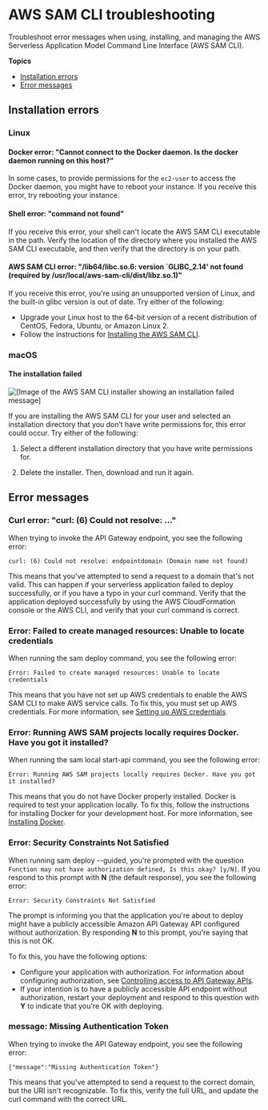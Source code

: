 # AWS SAM CLI troubleshooting<a name="sam-cli-troubleshooting"></a>

Troubleshoot error messages when using, installing, and managing the AWS Serverless Application Model Command Line Interface \(AWS SAM CLI\)\.

**Topics**
+ [Installation errors](#sam-cli-troubleshoot-install)
+ [Error messages](#sam-cli-troubleshoot-messages)

## Installation errors<a name="sam-cli-troubleshoot-install"></a>

### Linux<a name="sam-cli-troubleshoot-install-linux"></a>

#### Docker error: "Cannot connect to the Docker daemon\. Is the docker daemon running on this host?"<a name="serverless-sam-cli-install-linux-troubleshooting-docker-deamon"></a>

In some cases, to provide permissions for the `ec2-user` to access the Docker daemon, you might have to reboot your instance\. If you receive this error, try rebooting your instance\.

#### Shell error: "command not found"<a name="serverless-sam-cli-install-linux-troubleshooting-sam-cli-not-found"></a>

If you receive this error, your shell can't locate the AWS SAM CLI executable in the path\. Verify the location of the directory where you installed the AWS SAM CLI executable, and then verify that the directory is on your path\.

#### AWS SAM CLI error: "/lib64/libc\.so\.6: version `GLIBC\_2\.14' not found \(required by /usr/local/aws\-sam\-cli/dist/libz\.so\.1\)"<a name="serverless-sam-cli-install-linux-troubleshooting-sam-cli-missing-lib"></a>

If you receive this error, you're using an unsupported version of Linux, and the built\-in glibc version is out of date\. Try either of the following:
+ Upgrade your Linux host to the 64\-bit version of a recent distribution of CentOS, Fedora, Ubuntu, or Amazon Linux 2\.
+ Follow the instructions for [Installing the AWS SAM CLI](install-sam-cli.md)\.

### macOS<a name="sam-cli-troubleshoot-install-macos"></a>

#### The installation failed<a name="sam-cli-troubleshoot-install-macos-install-failed"></a>

![\[Image of the AWS SAM CLI installer showing an installation failed message\]](http://docs.aws.amazon.com/serverless-application-model/latest/developerguide/images/sam-cli-troubleshoot-install-macos-install-failed.jpg)

 If you are installing the AWS SAM CLI for your user and selected an installation directory that you don’t have write permissions for, this error could occur\. Try either of the following: 

1.  Select a different installation directory that you have write permissions for\. 

1.  Delete the installer\. Then, download and run it again\. 

## Error messages<a name="sam-cli-troubleshoot-messages"></a>

### Curl error: "curl: \(6\) Could not resolve: \.\.\."<a name="sam-cli-troubleshoot-messages-curl"></a>

When trying to invoke the API Gateway endpoint, you see the following error:

```
curl: (6) Could not resolve: endpointdomain (Domain name not found)
```

This means that you've attempted to send a request to a domain that's not valid\. This can happen if your serverless application failed to deploy successfully, or if you have a typo in your curl command\. Verify that the application deployed successfully by using the AWS CloudFormation console or the AWS CLI, and verify that your curl command is correct\.

### Error: Failed to create managed resources: Unable to locate credentials<a name="sam-cli-troubleshoot-messages-credentials"></a>

When running the sam deploy command, you see the following error:

```
Error: Failed to create managed resources: Unable to locate credentials
```

This means that you have not set up AWS credentials to enable the AWS SAM CLI to make AWS service calls\. To fix this, you must set up AWS credentials\. For more information, see [Setting up AWS credentials](serverless-getting-started-set-up-credentials.md)\.

### Error: Running AWS SAM projects locally requires Docker\. Have you got it installed?<a name="sam-cli-troubleshoot-messages-docker"></a>

When running the sam local start\-api command, you see the following error:

```
Error: Running AWS SAM projects locally requires Docker. Have you got it installed?
```

This means that you do not have Docker properly installed\. Docker is required to test your application locally\. To fix this, follow the instructions for installing Docker for your development host\. For more information, see [Installing Docker](install-docker.md)\.

### Error: Security Constraints Not Satisfied<a name="sam-cli-troubleshoot-messages-security-constraints"></a>

When running sam deploy \-\-guided, you're prompted with the question `Function may not have authorization defined, Is this okay? [y/N]`\. If you respond to this prompt with **N** \(the default response\), you see the following error:

```
Error: Security Constraints Not Satisfied
```

The prompt is informing you that the application you're about to deploy might have a publicly accessible Amazon API Gateway API configured without authorization\. By responding **N** to this prompt, you're saying that this is not OK\.

To fix this, you have the following options:
+ Configure your application with authorization\. For information about configuring authorization, see [Controlling access to API Gateway APIs](serverless-controlling-access-to-apis.md)\.
+ If your intention is to have a publicly accessible API endpoint without authorization, restart your deployment and respond to this question with **Y** to indicate that you're OK with deploying\.

### message: Missing Authentication Token<a name="sam-cli-troubleshoot-messages-auth-token"></a>

When trying to invoke the API Gateway endpoint, you see the following error:

```
{"message":"Missing Authentication Token"}
```

This means that you've attempted to send a request to the correct domain, but the URI isn't recognizable\. To fix this, verify the full URL, and update the curl command with the correct URL\.
